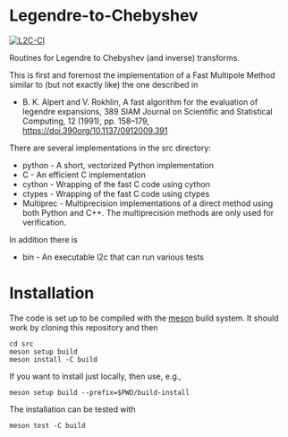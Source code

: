 # Legendre-to-Chebyshev

[![L2C-CI](https://github.com/spectralDNS/Legendre-to-Chebyshev/actions/workflows/l2c.yml/badge.svg)](https://github.com/spectralDNS/Legendre-to-Chebyshev/actions/workflows/l2c.yml)

Routines for Legendre to Chebyshev (and inverse) transforms.

This is first and foremost the implementation of a Fast Multipole Method similar to (but not exactly like) the one described in

  * B. K. Alpert and V. Rokhlin, A fast algorithm for the evaluation of legendre expansions, 389 SIAM Journal on Scientific and Statistical Computing, 12 (1991), pp. 158–179, https://doi.390org/10.1137/0912009.391

There are several implementations in the src directory:
  * python - A short, vectorized Python implementation
  * C - An efficient C implementation
  * cython - Wrapping of the fast C code using cython
  * ctypes - Wrapping of the fast C code using ctypes
  * Multiprec - Multiprecision implementations of a direct method using both Python and C++. The multiprecision methods are only used for verification.

In addition there is
  * bin - An executable l2c that can run various tests

# Installation
The code is set up to be compiled with the [meson](https://mesonbuild.com) build system. It should work by cloning this repository and then 

    cd src
    meson setup build 
    meson install -C build
  
If you want to install just locally, then use, e.g.,

    meson setup build --prefix=$PWD/build-install

The installation can be tested with

    meson test -C build
    
